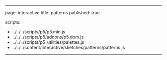
---
page: interactive
title: patterns
published: true

scripts:
  - ../../../scripts/p5/p5.min.js
  - ../../../scripts/p5/addons/p5.dom.js
  - ../../../scripts/p5_utilities/palettes.js
  - ../../../content/interactive/sketches/patterns/patterns.js
---

<div id="sketch" class="pl-5">
  <div id="patterns-holder">
  </div>
</div>
